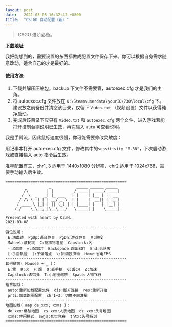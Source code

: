 ```yaml
---
layout: post
date:   2021-03-08 16:32:42 +0800
title:  "CS:GO 自动配置（新）"
---
```

 > CSGO 进阶必备。

**[下载地址](https://github.com/quan3969/csgo_auto_config/archive/main.zip)**

我把能想到的，需要设置的东西都做成配置文件保存下来。你可以根据自身需求随意改动，适合自己的才是最好的。

#### 使用方法
1. 下载并解压压缩包，backup 下文件不需要管，autoexec.cfg 才是我们的主角。
2. 将 autoexec.cfg 文件放在 `X:\Steam\userdata\yourID\730\local\cfg` 下。建议放之前备份并清空该目录，仅留下 `Video.txt` （视频设置）文件以获得纯净启动。
3. 完成后该目录下应只有 `Video.txt` 和 `autoexec.cfg` 两个文件，进入游戏若能打开控制台则说明已生效，再次输入 `auto` 可查看说明。

我是手臂流，因此鼠标速度很慢，你可能需要修改灵敏度：

用记事本打开 autoexec.cfg 文件，修改其中的`sensitivity "0.38"`，下次启动游戏或直接输入 auto 指令后生效。

准星配置有三，chr1, 3 适用于 1440x1080 分辨率，chr2 适用于 1024x768，需要手动输入后生效。

```
=====================================================
                   _           _____ ______ _____    
        /\        | |         / ____|  ____/ ____|   
       /  \  _   _| |_ ___   | |    | |__ | |  __    
      / /\ \| | | | __/ _ \  | |    |  __|| | |_ |   
     / ____ \ |_| | || (_) | | |____| |   | |__| |   
    /_/    \_\__,_|\__\___/   \_____|_|    \_____|   
                                                     
Presented with heart by Q3aN.                        
2021.03.08                                           
-----------------------------------------------------
键位说明：
 E:清血迹  PgUp:语音静音  PgDn:游戏静音  V:跳投
 Mwheel:滚轮跳  C:投掷物准星  Capslock:闪
 -:添加T  =:添加CT  Backspace:踢出BOT  End:无队友
 [:手雷轨迹  ]:子弹落点  \:回溯投掷物  Home:省电FPS
-----------------------------------------------------
其他键位( Mouse5 + _ )：
 E:雷  R:火  F:烟  Q:丢手枪  G:丢C4  Z:加速
 Capslock:诱饵弹  T:小地图缩放  Space:人物飞行
-----------------------------------------------------
指令加载：
 auto:重新加载配置文件  dis:断开连接  res:重新开始
 prti:加载跑图配置  chr1~3: 切换不同准星
-----------------------------------------------------
地图加载( map de_xxx; xxms )：
 de_xxx:爆破地图  cs_xxx:人质地图  dz_xxx:头号地图
 xxms:休闲模式  swjs:死亡竞赛  thtx:头号特训
=====================================================
```
